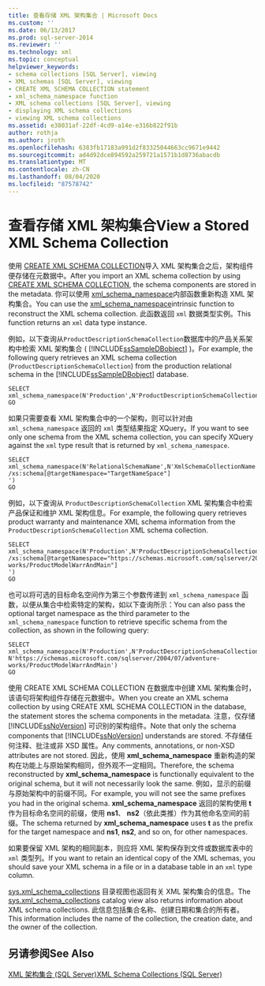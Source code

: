 ```yaml
---
title: 查看存储 XML 架构集合 | Microsoft Docs
ms.custom: ''
ms.date: 06/13/2017
ms.prod: sql-server-2014
ms.reviewer: ''
ms.technology: xml
ms.topic: conceptual
helpviewer_keywords:
- schema collections [SQL Server], viewing
- XML schemas [SQL Server], viewing
- CREATE XML SCHEMA COLLECTION statement
- xml_schema_namespace function
- XML schema collections [SQL Server], viewing
- displaying XML schema collections
- viewing XML schema collections
ms.assetid: e38031af-22df-4cd9-a14e-e316b822f91b
author: rothja
ms.author: jroth
ms.openlocfilehash: 6383fb17183a991d2f83325044663cc9671e9442
ms.sourcegitcommit: ad4d92dce894592a259721a1571b1d8736abacdb
ms.translationtype: MT
ms.contentlocale: zh-CN
ms.lasthandoff: 08/04/2020
ms.locfileid: "87578742"
---
```

# <a name="view-a-stored-xml-schema-collection"></a><span data-ttu-id="22a76-102">查看存储 XML 架构集合</span><span class="sxs-lookup"><span data-stu-id="22a76-102">View a Stored XML Schema Collection</span></span>
  <span data-ttu-id="22a76-103">使用 [CREATE XML SCHEMA COLLECTION](/sql/t-sql/statements/create-xml-schema-collection-transact-sql)导入 XML 架构集合之后，架构组件便存储在元数据中。</span><span class="sxs-lookup"><span data-stu-id="22a76-103">After you import an XML schema collection by using [CREATE XML SCHEMA COLLECTION](/sql/t-sql/statements/create-xml-schema-collection-transact-sql), the schema components are stored in the metadata.</span></span> <span data-ttu-id="22a76-104">你可以使用 [xml_schema_namespace](/sql/t-sql/xml/xml-schema-namespace)内部函数重新构造 XML 架构集合。</span><span class="sxs-lookup"><span data-stu-id="22a76-104">You can use the [xml_schema_namespace](/sql/t-sql/xml/xml-schema-namespace)intrinsic function to reconstruct the XML schema collection.</span></span> <span data-ttu-id="22a76-105">此函数返回 `xml` 数据类型实例。</span><span class="sxs-lookup"><span data-stu-id="22a76-105">This function returns an `xml` data type instance.</span></span>  
  
 <span data-ttu-id="22a76-106">例如，以下查询从`ProductDescriptionSchemaCollection`数据库中的产品关系架构中检索 XML 架构集合 ( [!INCLUDE[ssSampleDBobject](../../includes/sssampledbobject-md.md)] )。</span><span class="sxs-lookup"><span data-stu-id="22a76-106">For example, the following query retrieves an XML schema collection (`ProductDescriptionSchemaCollection`) from the production relational schema in the [!INCLUDE[ssSampleDBobject](../../includes/sssampledbobject-md.md)] database.</span></span>  
  
```  
SELECT xml_schema_namespace(N'Production',N'ProductDescriptionSchemaCollection')  
GO  
```  
  
 <span data-ttu-id="22a76-107">如果只需要查看 XML 架构集合中的一个架构，则可以针对由 `xml_schema_namespace` 返回的 `xml` 类型结果指定 XQuery。</span><span class="sxs-lookup"><span data-stu-id="22a76-107">If you want to see only one schema from the XML schema collection, you can specify XQuery against the `xml` type result that is returned by `xml_schema_namespace`.</span></span>  
  
```  
SELECT xml_schema_namespace(N'RelationalSchemaName',N'XmlSchemaCollectionName').query('  
/xs:schema[@targetNamespace="TargetNameSpace"]  
')  
GO  
```  
  
 <span data-ttu-id="22a76-108">例如，以下查询从 `ProductDescriptionSchemaCollection` XML 架构集合中检索产品保证和维护 XML 架构信息。</span><span class="sxs-lookup"><span data-stu-id="22a76-108">For example, the following query retrieves product warranty and maintenance XML schema information from the `ProductDescriptionSchemaCollection` XML schema collection.</span></span>  
  
```  
SELECT xml_schema_namespace(N'Production',N'ProductDescriptionSchemaCollection').query('  
/xs:schema[@targetNamespace="https://schemas.microsoft.com/sqlserver/2004/07/adventure-works/ProductModelWarrAndMain"]  
')  
GO  
```  
  
 <span data-ttu-id="22a76-109">也可以将可选的目标命名空间作为第三个参数传递到 `xml_schema_namespace` 函数，以便从集合中检索特定的架构，如以下查询所示：</span><span class="sxs-lookup"><span data-stu-id="22a76-109">You can also pass the optional target namespace as the third parameter to the `xml_schema_namespace` function to retrieve specific schema from the collection, as shown in the following query:</span></span>  
  
```  
SELECT xml_schema_namespace(N'Production',N'ProductDescriptionSchemaCollection', N'https://schemas.microsoft.com/sqlserver/2004/07/adventure-works/ProductModelWarrAndMain')  
GO  
```  
  
 <span data-ttu-id="22a76-110">使用 CREATE XML SCHEMA COLLECTION 在数据库中创建 XML 架构集合时，该语句将架构组件存储在元数据中。</span><span class="sxs-lookup"><span data-stu-id="22a76-110">When you create an XML schema collection by using CREATE XML SCHEMA COLLECTION in the database, the statement stores the schema components in the metadata.</span></span> <span data-ttu-id="22a76-111">注意，仅存储 [!INCLUDE[ssNoVersion](../../includes/ssnoversion-md.md)] 可识别的架构组件。</span><span class="sxs-lookup"><span data-stu-id="22a76-111">Note that only the schema components that [!INCLUDE[ssNoVersion](../../includes/ssnoversion-md.md)] understands are stored.</span></span> <span data-ttu-id="22a76-112">不存储任何注释、批注或非 XSD 属性。</span><span class="sxs-lookup"><span data-stu-id="22a76-112">Any comments, annotations, or non-XSD attributes are not stored.</span></span> <span data-ttu-id="22a76-113">因此，使用 **xml_schema_namespace** 重新构造的架构在功能上与原始架构相同，但外观不一定相同。</span><span class="sxs-lookup"><span data-stu-id="22a76-113">Therefore, the schema reconstructed by **xml_schema_namespace** is functionally equivalent to the original schema, but it will not necessarily look the same.</span></span> <span data-ttu-id="22a76-114">例如，显示的前缀与原始架构中的前缀不同。</span><span class="sxs-lookup"><span data-stu-id="22a76-114">For example, you will not see the same prefixes you had in the original schema.</span></span> <span data-ttu-id="22a76-115">**xml_schema_namespace** 返回的架构使用 **t** 作为目标命名空间的前缀，使用 **ns1**、 **ns2**（依此类推）作为其他命名空间的前缀。</span><span class="sxs-lookup"><span data-stu-id="22a76-115">The schema returned by **xml_schema_namespace** uses **t** as the prefix for the target namespace and **ns1**, **ns2**, and so on, for other namespaces.</span></span>  
  
 <span data-ttu-id="22a76-116">如果要保留 XML 架构的相同副本，则应将 XML 架构保存到文件或数据库表中的 `xml` 类型列。</span><span class="sxs-lookup"><span data-stu-id="22a76-116">If you want to retain an identical copy of the XML schemas, you should save your XML schema in a file or in a database table in an `xml` type column.</span></span>  
  
 <span data-ttu-id="22a76-117">[sys.xml_schema_collections](/sql/relational-databases/system-catalog-views/sys-xml-schema-collections-transact-sql) 目录视图也返回有关 XML 架构集合的信息。</span><span class="sxs-lookup"><span data-stu-id="22a76-117">The [sys.xml_schema_collections](/sql/relational-databases/system-catalog-views/sys-xml-schema-collections-transact-sql) catalog view also returns information about XML schema collections.</span></span> <span data-ttu-id="22a76-118">此信息包括集合名称、创建日期和集合的所有者。</span><span class="sxs-lookup"><span data-stu-id="22a76-118">This information includes the name of the collection, the creation date, and the owner of the collection.</span></span>  
  
## <a name="see-also"></a><span data-ttu-id="22a76-119">另请参阅</span><span class="sxs-lookup"><span data-stu-id="22a76-119">See Also</span></span>  
 [<span data-ttu-id="22a76-120">XML 架构集合 (SQL Server)</span><span class="sxs-lookup"><span data-stu-id="22a76-120">XML Schema Collections &#40;SQL Server&#41;</span></span>](xml-schema-collections-sql-server.md)  
  
  
